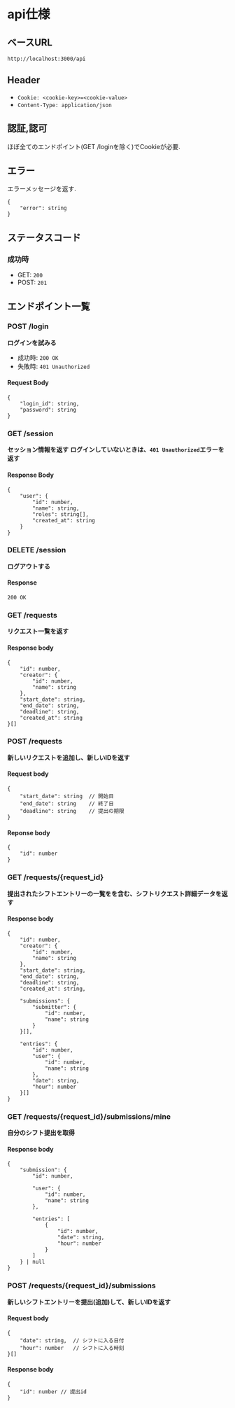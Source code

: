 # api仕様

## ベースURL
`http://localhost:3000/api`

## Header
- `Cookie: <cookie-key>=<cookie-value>`
- `Content-Type: application/json`

## 認証,認可
ほぼ全てのエンドポイント(GET /loginを除く)でCookieが必要.

## エラー
エラーメッセージを返す.
```
{
    "error": string
}
```

## ステータスコード
### 成功時
- GET: `200`
- POST: `201`

## エンドポイント一覧

### POST /login
**ログインを試みる**
- 成功時: `200 OK`
- 失敗時: `401 Unauthorized`
#### Request Body
```
{
    "login_id": string,
    "password": string
}
```

### GET /session
**セッション情報を返す**
**ログインしていないときは、`401 Unauthorized`エラーを返す**
#### Response Body
```
{
    "user": {
        "id": number,
        "name": string,
        "roles": string[],
        "created_at": string
    }
}
```


### DELETE /session
**ログアウトする**
#### Response
`200 OK`

### GET /requests
**リクエスト一覧を返す**
#### Response body
```
{
    "id": number,
    "creator": {
        "id": number,
        "name": string
    },
    "start_date": string,
    "end_date": string,
    "deadline": string,
    "created_at": string
}[]
```

### POST /requests
**新しいリクエストを追加し、新しいIDを返す**
#### Request body
```
{
    "start_date": string  // 開始日
    "end_date": string    // 終了日
    "deadline": string    // 提出の期限
}
```
#### Reponse body
```
{
    "id": number
}
```

### GET /requests/{request_id}
**提出されたシフトエントリーの一覧をを含む、シフトリクエスト詳細データを返す**
#### Response body
```
{
    "id": number,
    "creator": {
        "id": number,
        "name": string
    },
    "start_date": string,
    "end_date": string,
    "deadline": string,
    "created_at": string,

    "submissions": {
        "submitter": {
            "id": number,
            "name": string
        }
    }[],

    "entries": {
        "id": number,
        "user": {
            "id": number,
            "name": string
        },
        "date": string,
        "hour": number
    }[]
}
```

### GET /requests/{request_id}/submissions/mine
**自分のシフト提出を取得**
#### Response body
```
{
    "submission": {
        "id": number,

        "user": {
            "id": number,
            "name": string
        },

        "entries": [
            {
                "id": number,
                "date": string,
                "hour": number
            }
        ]
    } | null
}
```

### POST /requests/{request_id}/submissions
**新しいシフトエントリーを提出(追加)して、新しいIDを返す**
#### Request body
```
{
    "date": string,  // シフトに入る日付
    "hour": number   // シフトに入る時刻
}[]
```
#### Response body
```
{
    "id": number // 提出id
}
```
